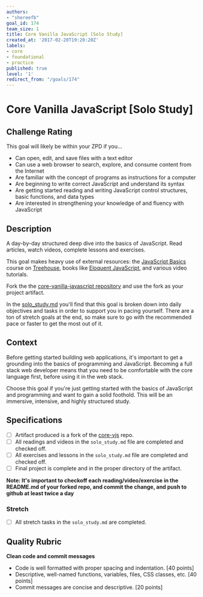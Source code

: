 ```yaml
---
authors:
- "shereefb"
goal_id: 174
team_size: 1
title: Core Vanilla JavaScript [Solo Study]
created_at: '2017-02-20T19:20:20Z'
labels:
- core
- foundational
- practice
published: true
level: '1'
redirect_from: "/goals/174"
---
```


# Core Vanilla JavaScript [Solo Study]

## Challenge Rating

This goal will likely be within your ZPD if you...

- Can open, edit, and save files with a text editor
- Can use a web browser to search, explore, and consume content from the Internet
- Are familiar with the concept of programs as instructions for a computer
- Are beginning to write correct JavaScript and understand its syntax
- Are getting started reading and writing JavaScript control structures, basic functions, and data types
- Are interested in strengthening your knowledge of and fluency with JavaScript

## Description

A day-by-day structured deep dive into the basics of JavaScript. Read articles, watch videos, complete lessons and exercises.

This goal makes heavy use of external resources: the [JavaScript Basics](https://teamtreehouse.com/library/javascript-basics) course on [Treehouse](https://teamtreehouse.com/), books like [Eloquent JavaScript](http://eloquentjavascript.net), and various video tutorials.

Fork the the [core-vanilla-javascript repository][core-vjs] and use the fork as your project artifact.

In the [solo_study.md][core-vjs-solo] you'll find that this goal is broken down into daily objectives and tasks in order to support you in pacing yourself. There are a ton of stretch goals at the end, so make sure to go with the recommended pace or faster to get the most out of it.

## Context

Before getting started building web applications, it's important to get a grounding into the basics of programming and JavaScript. Becoming a full stack web developer means that you need to be comfortable with the core language first, before using it in the web stack.

Choose this goal if you're just getting started with the basics of JavaScript and programming and want to gain a solid foothold. This will be an immersive, intensive, and highly structured study.

## Specifications

- [ ] Artifact produced is a fork of the [core-vjs][core-vjs] repo.
- [ ] All readings and videos in the `solo_study.md` file are completed and checked off.
- [ ] All exercises and lessons in the `solo_study.md` file are completed and checked off.
- [ ] Final project is complete and in the proper directory of the artifact.

**Note: It's important to checkoff each reading/video/exercise in the README.md of your forked repo, and commit the change, and push to github at least twice a day**

### Stretch

- [ ] All stretch tasks in the `solo_study.md` are completed.

## Quality Rubric

**Clean code and commit messages**
- Code is well formatted with proper spacing and indentation. [40 points]
- Descriptive, well-named functions, variables, files, CSS classes, etc. [40 points]
- Commit messages are concise and descriptive. [20 points]

[core-vjs]: https://github.com/GuildCrafts/core-vanilla-javascript
[core-vjs-solo]: https://github.com/GuildCrafts/core-vanilla-javascript/blob/master/solo_study.md
